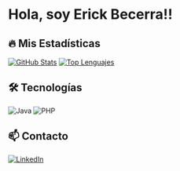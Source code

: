 # Hola, soy Erick Becerra!!

## 🔥 Mis Estadísticas  
[![GitHub Stats](https://github-readme-stats.vercel.app/api?username=Erick-Becerra&show_icons=true&theme=radical)](https://github.com/Erick-Becerra) 
[![Top Lenguajes](https://github-readme-stats.vercel.app/api/top-langs/?username=Erick-Becerra&layout=compact&theme=radical)](https://github.com/Erick-Becerra)

## 🛠️ Tecnologías  
![Java](https://img.shields.io/badge/Java-ED8B00?style=for-the-badge&logo=openjdk&logoColor=white)
![PHP](https://img.shields.io/badge/PHP-777BB4?style=for-the-badge&logo=php&logoColor=white)

## 📫 Contacto  
[![LinkedIn](https://img.shields.io/badge/LinkedIn-0077B5?style=for-the-badge&logo=linkedin&logoColor=white)](https://www.linkedin.com/in/erick-jair-becerra-acosta-017039276/)

<!--
**Erick-Becerra/Erick-Becerra** is a ✨ _special_ ✨ repository because its `README.md` (this file) appears on your GitHub profile.

Here are some ideas to get you started:

- 🔭 I’m currently working on ...
- 🌱 I’m currently learning ...
- 👯 I’m looking to collaborate on ...
- 🤔 I’m looking for help with ...
- 💬 Ask me about ...
- 📫 How to reach me: ...
- 😄 Pronouns: ...
- ⚡ Fun fact: ...
-->
